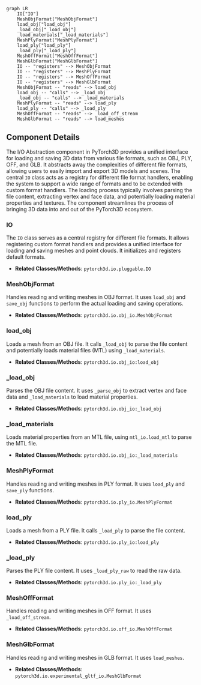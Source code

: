 ```mermaid
graph LR
    IO["IO"]
    MeshObjFormat["MeshObjFormat"]
    load_obj["load_obj"]
    _load_obj["_load_obj"]
    _load_materials["_load_materials"]
    MeshPlyFormat["MeshPlyFormat"]
    load_ply["load_ply"]
    _load_ply["_load_ply"]
    MeshOffFormat["MeshOffFormat"]
    MeshGlbFormat["MeshGlbFormat"]
    IO -- "registers" --> MeshObjFormat
    IO -- "registers" --> MeshPlyFormat
    IO -- "registers" --> MeshOffFormat
    IO -- "registers" --> MeshGlbFormat
    MeshObjFormat -- "reads" --> load_obj
    load_obj -- "calls" --> _load_obj
    _load_obj -- "calls" --> _load_materials
    MeshPlyFormat -- "reads" --> load_ply
    load_ply -- "calls" --> _load_ply
    MeshOffFormat -- "reads" --> _load_off_stream
    MeshGlbFormat -- "reads" --> load_meshes
```

## Component Details

The I/O Abstraction component in PyTorch3D provides a unified interface for loading and saving 3D data from various file formats, such as OBJ, PLY, OFF, and GLB. It abstracts away the complexities of different file formats, allowing users to easily import and export 3D models and scenes. The central `IO` class acts as a registry for different file format handlers, enabling the system to support a wide range of formats and to be extended with custom format handlers. The loading process typically involves parsing the file content, extracting vertex and face data, and potentially loading material properties and textures. The component streamlines the process of bringing 3D data into and out of the PyTorch3D ecosystem.

### IO
The `IO` class serves as a central registry for different file formats. It allows registering custom format handlers and provides a unified interface for loading and saving meshes and point clouds. It initializes and registers default formats.
- **Related Classes/Methods**: `pytorch3d.io.pluggable.IO`

### MeshObjFormat
Handles reading and writing meshes in OBJ format. It uses `load_obj` and `save_obj` functions to perform the actual loading and saving operations.
- **Related Classes/Methods**: `pytorch3d.io.obj_io.MeshObjFormat`

### load_obj
Loads a mesh from an OBJ file. It calls `_load_obj` to parse the file content and potentially loads material files (MTL) using `_load_materials`.
- **Related Classes/Methods**: `pytorch3d.io.obj_io:load_obj`

### _load_obj
Parses the OBJ file content. It uses `_parse_obj` to extract vertex and face data and `_load_materials` to load material properties.
- **Related Classes/Methods**: `pytorch3d.io.obj_io:_load_obj`

### _load_materials
Loads material properties from an MTL file, using `mtl_io.load_mtl` to parse the MTL file.
- **Related Classes/Methods**: `pytorch3d.io.obj_io:_load_materials`

### MeshPlyFormat
Handles reading and writing meshes in PLY format. It uses `load_ply` and `save_ply` functions.
- **Related Classes/Methods**: `pytorch3d.io.ply_io.MeshPlyFormat`

### load_ply
Loads a mesh from a PLY file. It calls `_load_ply` to parse the file content.
- **Related Classes/Methods**: `pytorch3d.io.ply_io:load_ply`

### _load_ply
Parses the PLY file content. It uses `_load_ply_raw` to read the raw data.
- **Related Classes/Methods**: `pytorch3d.io.ply_io:_load_ply`

### MeshOffFormat
Handles reading and writing meshes in OFF format. It uses `_load_off_stream`.
- **Related Classes/Methods**: `pytorch3d.io.off_io.MeshOffFormat`

### MeshGlbFormat
Handles reading and writing meshes in GLB format. It uses `load_meshes`.
- **Related Classes/Methods**: `pytorch3d.io.experimental_gltf_io.MeshGlbFormat`
